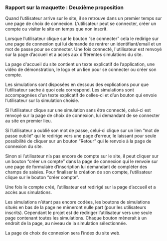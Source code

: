 ﻿### Rapport sur la maquette : Deuxième proposition

Quand l’utilisateur arrive sur le site, il se retrouve dans un premier temps sur une page de choix de connexion. L’utilisateur peut se connecter, créer un compte ou visiter le site en temps que non inscrit. 

Lorsque l’utilisateur clique sur le bouton “se connecter” cela le redirige sur une page de connexion qui lui demande de rentrer un identifiant/email et un mot de passe pour se connecter. Une fois connecté, l'utilisateur  est renvoyé sur la page d’accueil et a accès aux différentes simulations du site.

La page d'accueil du site contient un texte explicatif de l’application, une vidéo de démonstration, le logo et un lien pour se connecter ou créer son compte.

Les simulations sont disposées en dessous des explications pour que l’utilisateur sache à quoi cela correspond. Les simulations sont accompagnées d’un texte explicatif de celles-ci et d’un bouton qui envoie l’utilisateur sur la simulation choisie.

Si l’utilisateur clique sur une simulation sans être connecté, celui-ci est renvoyé sur la page de choix de  connexion, lui demandant de se connecter au site en premier lieu.

Si l’utilisateur a oublié son mot de passe, celui-ci clique sur un lien “mot de passe oublié” qui le redirige vers une page d’erreur, le laissant pour seule possibilité de cliquer sur un bouton “Retour” qui le renvoie à la page de connexion du site.

Sinon si l’utilisateur n’a pas encore de compte sur le site, il peut cliquer sur un bouton “créer un compte” dans la page de connexion qui le renvoie sur une page de formulaire d’inscription lui demandant de compléter des champs de saisies. Pour finaliser la création de son compte, l’utilisateur clique sur le bouton “créer compte”. 

Une fois le compte créé, l’utilisateur est redirigé sur la page d’accueil et a accès aux simulations.

Les simulations n’étant pas encore codées, les boutons de simulations situés en bas de la page ne mèneront nulle part (pour les utilisateurs inscrits). Cependant le projet est de rediriger l’utilisateur vers une seule page contenant toutes les simulations. Chaque bouton mènerait à un endroit de la page, au niveau de la simulation sélectionnée.

La page de choix de connexion sera l’index du site web.
